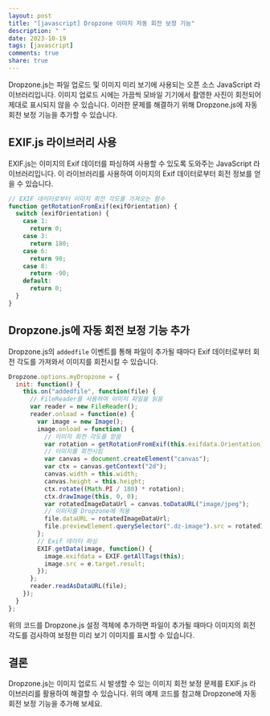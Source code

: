 ```yaml
---
layout: post
title: "[javascript] Dropzone 이미지 자동 회전 보정 기능"
description: " "
date: 2023-10-19
tags: [javascript]
comments: true
share: true
---
```


Dropzone.js는 파일 업로드 및 이미지 미리 보기에 사용되는 오픈 소스 JavaScript 라이브러리입니다. 이미지 업로드 시에는 가끔씩 모바일 기기에서 촬영한 사진이 회전되어 제대로 표시되지 않을 수 있습니다. 이러한 문제를 해결하기 위해 Dropzone.js에 자동 회전 보정 기능을 추가할 수 있습니다.

## EXIF.js 라이브러리 사용

EXIF.js는 이미지의 Exif 데이터를 파싱하여 사용할 수 있도록 도와주는 JavaScript 라이브러리입니다. 이 라이브러리를 사용하여 이미지의 Exif 데이터로부터 회전 정보를 얻을 수 있습니다.

```javascript
// EXIF 데이터로부터 이미지 회전 각도를 가져오는 함수
function getRotationFromExif(exifOrientation) {
  switch (exifOrientation) {
    case 1:
      return 0;
    case 3:
      return 180;
    case 6:
      return 90;
    case 8:
      return -90;
    default:
      return 0;
  }
}
```

## Dropzone.js에 자동 회전 보정 기능 추가

Dropzone.js의 `addedfile` 이벤트를 통해 파일이 추가될 때마다 Exif 데이터로부터 회전 각도를 가져와서 이미지를 회전시킬 수 있습니다.

```javascript
Dropzone.options.myDropzone = {
  init: function() {
    this.on("addedfile", function(file) {
      // FileReader를 사용하여 이미지 파일을 읽음
      var reader = new FileReader();
      reader.onload = function(e) {
        var image = new Image();
        image.onload = function() {
          // 이미지 회전 각도를 얻음
          var rotation = getRotationFromExif(this.exifdata.Orientation);
          // 이미지를 회전시킴
          var canvas = document.createElement("canvas");
          var ctx = canvas.getContext("2d");
          canvas.width = this.width;
          canvas.height = this.height;
          ctx.rotate((Math.PI / 180) * rotation);
          ctx.drawImage(this, 0, 0);
          var rotatedImageDataUrl = canvas.toDataURL("image/jpeg");
          // 이미지를 Dropzone에 적용
          file.dataURL = rotatedImageDataUrl;
          file.previewElement.querySelector(".dz-image").src = rotatedImageDataUrl;
        };
        // Exif 데이터 파싱
        EXIF.getData(image, function() {
          image.exifdata = EXIF.getAllTags(this);
          image.src = e.target.result;
        });
      };
      reader.readAsDataURL(file);
    });
  }
};
```

위의 코드를 Dropzone.js 설정 객체에 추가하면 파일이 추가될 때마다 이미지의 회전 각도를 검사하여 보정한 미리 보기 이미지를 표시할 수 있습니다.

## 결론

Dropzone.js는 이미지 업로드 시 발생할 수 있는 이미지 회전 보정 문제를 EXIF.js 라이브러리를 활용하여 해결할 수 있습니다. 위의 예제 코드를 참고해 Dropzone에 자동 회전 보정 기능을 추가해 보세요.